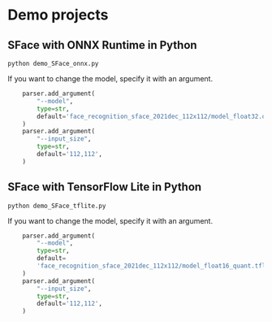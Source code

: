 # Demo projects

## SFace with ONNX Runtime in Python
```
python demo_SFace_onnx.py
```

If you want to change the model, specify it with an argument.
```python
    parser.add_argument(
        "--model",
        type=str,
        default='face_recognition_sface_2021dec_112x112/model_float32.onnx',
    )
    parser.add_argument(
        "--input_size",
        type=str,
        default='112,112',
    )
```

## SFace with TensorFlow Lite in Python
```
python demo_SFace_tflite.py
```

If you want to change the model, specify it with an argument.
```python
    parser.add_argument(
        "--model",
        type=str,
        default=
        'face_recognition_sface_2021dec_112x112/model_float16_quant.tflite',
    )
    parser.add_argument(
        "--input_size",
        type=str,
        default='112,112',
    )
```
